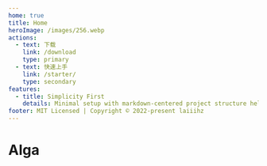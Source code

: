```yaml
---
home: true
title: Home
heroImage: /images/256.webp
actions:
  - text: 下载
    link: /download
    type: primary
  - text: 快速上手
    link: /starter/
    type: secondary
features:
  - title: Simplicity First
    details: Minimal setup with markdown-centered project structure helps you focus on writing.
footer: MIT Licensed | Copyright © 2022-present laiiihz
---
```


# Alga